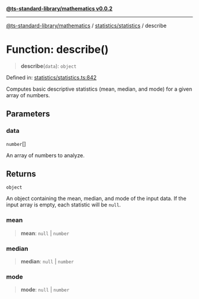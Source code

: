[**@ts-standard-library/mathematics v0.0.2**](../../../README.md)

***

[@ts-standard-library/mathematics](../../../README.md) / [statistics/statistics](../README.md) / describe

# Function: describe()

> **describe**(`data`): `object`

Defined in: [statistics/statistics.ts:842](https://github.com/gabaudette/ts-stdlib/blob/725aff52e6f28b9942b278b955914b3ace9f325c/packages/mathematics/src/statistics/statistics.ts#L842)

Computes basic descriptive statistics (mean, median, and mode) for a given array of numbers.

## Parameters

### data

`number`[]

An array of numbers to analyze.

## Returns

`object`

An object containing the mean, median, and mode of the input data.
         If the input array is empty, each statistic will be `null`.

### mean

> **mean**: `null` \| `number`

### median

> **median**: `null` \| `number`

### mode

> **mode**: `null` \| `number`
